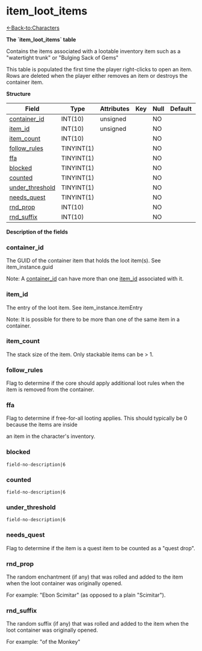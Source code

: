 # item\_loot\_items

[<-Back-to:Characters](database-characters.md)

**The \`item\_loot\_items\` table**

Contains the items associated with a lootable inventory item such as a "watertight trunk" or "Bulging Sack of Gems"

This table is populated the first time the player right-clicks to open an item. Rows are deleted when
the player either removes an item or destroys the container item.

**Structure**

| Field                | Type       | Attributes | Key | Null | Default | Extra | Comment |
|----------------------|------------|------------|-----|------|---------|-------|---------|
| [container_id][1]    | INT(10)    | unsigned   |     | NO   |         |       |         |
| [item_id][2]         | INT(10)    | unsigned   |     | NO   |         |       |         |
| [item_count][3]      | INT(10)    |            |     | NO   |         |       |         |
| [follow_rules][4]    | TINYINT(1) |            |     | NO   |         |       |         |
| [ffa][5]             | TINYINT(1) |            |     | NO   |         |       |         |
| [blocked][6]         | TINYINT(1) |            |     | NO   |         |       |         |
| [counted][7]         | TINYINT(1) |            |     | NO   |         |       |         |
| [under_threshold][8] | TINYINT(1) |            |     | NO   |         |       |         |
| [needs_quest][9]     | TINYINT(1) |            |     | NO   |         |       |         |
| [rnd_prop][10]       | INT(10)    |            |     | NO   |         |       |         |
| [rnd_suffix][11]     | INT(10)    |            |     | NO   |         |       |         |

[1]: #container_id
[2]: #item_id
[3]: #item_count
[4]: #follow_rules
[5]: #ffa
[6]: #blocked
[7]: #counted
[8]: #under_threshold
[9]: #needs_quest
[10]: #rnd_prop
[11]: #rnd_suffix

**Description of the fields**

### container\_id

The GUID of the container item that holds the loot item(s). See item\_instance.guid

Note: A [container\_id](#item_loot_items-container_id) can have more than one [item\_id](#item_loot_items-item_id) associated with it.

### item\_id

The entry of the loot item. See item\_instance.itemEntry

Note: It is possible for there to be more than one of the same item in a container.

### item\_count

The stack size of the item. Only stackable items can be &gt; 1.

### follow\_rules

Flag to determine if the core should apply additional loot rules when the item
is removed from the container.

### ffa

Flag to determine if free-for-all looting applies. This should typically be 0 because the items are inside

an item in the character's inventory.

### blocked

`field-no-description|6`

### counted

`field-no-description|6`

### under\_threshold

`field-no-description|6`

### needs\_quest

Flag to determine if the item is a quest item to be counted as a "quest drop".

### rnd\_prop

The random enchantment (if any) that was rolled and added to the item when the loot container was
originally opened.

For example: "Ebon Scimitar" (as opposed to a plain "Scimitar").

### rnd\_suffix

The random suffix (if any) that was rolled and added to the item when the loot container was
originally opened.

For example: "of the Monkey"
